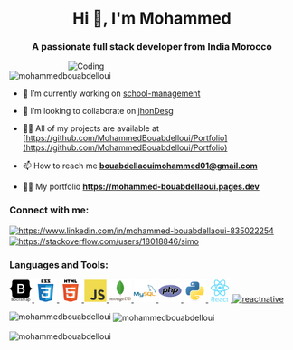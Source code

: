 <h1 align="center">Hi 👋, I'm Mohammed</h1>
<h3 align="center">A passionate full stack developer from India Morocco</h3>
<img width="400" alt="Coding" align="right" src="https://th.bing.com/th/id/R.5c8f08b5fe55e12baae6fc54e46c343a?rik=hb8qO5jgNw2XxA&pid=ImgRaw&r=0"> 
<p align="left"> <img src="https://komarev.com/ghpvc/?username=mohammedbouabdelloui&label=Profile%20views&color=0e75b6&style=flat" alt="mohammedbouabdelloui" /> </p>

- 🔭 I’m currently working on [school-management](https://github.com/MohammedBouabdelloui/shool-management)

- 👯 I’m looking to collaborate on [jhonDesg](https://github.com/AbdallahIsmaili/jhonDesg)

- 👨‍💻 All of my projects are available at [https://github.com/MohammedBouabdelloui/Portfolio](https://github.com/MohammedBouabdelloui/Portfolio)

- 📫 How to reach me **bouabdellaouimohammed01@gmail.com**
- 👨‍💻 My portfolio **https://mohammed-bouabdellaoui.pages.dev**

<h3 align="left">Connect with me:</h3>
<p align="left">
<a href="https://linkedin.com/in/https://www.linkedin.com/in/mohammed-bouabdellaoui-835022254" target="blank"><img align="center" src="https://raw.githubusercontent.com/rahuldkjain/github-profile-readme-generator/master/src/images/icons/Social/linked-in-alt.svg" alt="https://www.linkedin.com/in/mohammed-bouabdellaoui-835022254" height="30" width="40" /></a>
<a href="https://stackoverflow.com/users/https://stackoverflow.com/users/18018846/simo" target="blank"><img align="center" src="https://raw.githubusercontent.com/rahuldkjain/github-profile-readme-generator/master/src/images/icons/Social/stack-overflow.svg" alt="https://stackoverflow.com/users/18018846/simo" height="30" width="40" /></a>
</p>

<h3 align="left">Languages and Tools:</h3>
<p align="left"> <a href="https://getbootstrap.com" target="_blank" rel="noreferrer"> <img src="https://raw.githubusercontent.com/devicons/devicon/master/icons/bootstrap/bootstrap-plain-wordmark.svg" alt="bootstrap" width="40" height="40"/> </a> <a href="https://www.w3schools.com/css/" target="_blank" rel="noreferrer"> <img src="https://raw.githubusercontent.com/devicons/devicon/master/icons/css3/css3-original-wordmark.svg" alt="css3" width="40" height="40"/> </a> <a href="https://www.w3.org/html/" target="_blank" rel="noreferrer"> <img src="https://raw.githubusercontent.com/devicons/devicon/master/icons/html5/html5-original-wordmark.svg" alt="html5" width="40" height="40"/> </a> <a href="https://developer.mozilla.org/en-US/docs/Web/JavaScript" target="_blank" rel="noreferrer"> <img src="https://raw.githubusercontent.com/devicons/devicon/master/icons/javascript/javascript-original.svg" alt="javascript" width="40" height="40"/> </a> <a href="https://www.mongodb.com/" target="_blank" rel="noreferrer"> <img src="https://raw.githubusercontent.com/devicons/devicon/master/icons/mongodb/mongodb-original-wordmark.svg" alt="mongodb" width="40" height="40"/> </a> <a href="https://www.mysql.com/" target="_blank" rel="noreferrer"> <img src="https://raw.githubusercontent.com/devicons/devicon/master/icons/mysql/mysql-original-wordmark.svg" alt="mysql" width="40" height="40"/> </a> <a href="https://www.php.net" target="_blank" rel="noreferrer"> <img src="https://raw.githubusercontent.com/devicons/devicon/master/icons/php/php-original.svg" alt="php" width="40" height="40"/> </a> <a href="https://www.python.org" target="_blank" rel="noreferrer"> <img src="https://raw.githubusercontent.com/devicons/devicon/master/icons/python/python-original.svg" alt="python" width="40" height="40"/> </a> <a href="https://reactjs.org/" target="_blank" rel="noreferrer"> <img src="https://raw.githubusercontent.com/devicons/devicon/master/icons/react/react-original-wordmark.svg" alt="react" width="40" height="40"/> </a> <a href="https://reactnative.dev/" target="_blank" rel="noreferrer"> <img src="https://reactnative.dev/img/header_logo.svg" alt="reactnative" width="40" height="40"/> </a> </p>

<p><img align="left" src="https://github-readme-stats.vercel.app/api/top-langs?username=mohammedbouabdelloui&show_icons=true&locale=en&layout=compact" alt="mohammedbouabdelloui" /></p>

<p>&nbsp;<img align="center" src="https://github-readme-stats.vercel.app/api?username=mohammedbouabdelloui&show_icons=true&locale=en" alt="mohammedbouabdelloui" /></p>

<p><img align="center" src="https://github-readme-streak-stats.herokuapp.com/?user=mohammedbouabdelloui&" alt="mohammedbouabdelloui" /></p>
